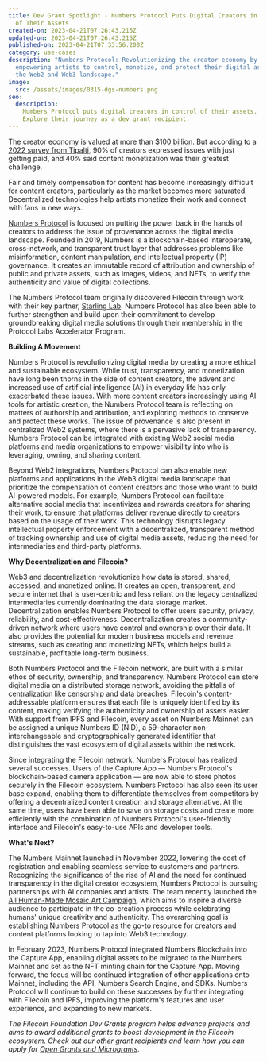 ```yaml
---
title: Dev Grant Spotlight - Numbers Protocol Puts Digital Creators in Control
  of Their Assets
created-on: 2023-04-21T07:26:43.215Z
updated-on: 2023-04-21T07:26:43.215Z
published-on: 2023-04-21T07:33:56.200Z
category: use-cases
description: "Numbers Protocol: Revolutionizing the creator economy by
  empowering artists to control, monetize, and protect their digital assets in
  the Web2 and Web3 landscape."
image:
  src: /assets/images/0315-dgs-numbers.png
seo:
  description:
    Numbers Protocol puts digital creators in control of their assets.
    Explore their journey as a dev grant recipient.
---
```


The creator economy is valued at more than [$100 billion](https://www.zippia.com/advice/creator-economy-statistics/#:~:text=There%20are%20an%20estimated%2050,to%20be%20worth%20%24104.2%20billion.). But according to a [2022 survey from Tipalti](https://tipalti.com/tipalti-study-identifies-compensation-issues-as-threat-to-creator-economy-success/), 90% of creators expressed issues with just getting paid, and 40% said content monetization was their greatest challenge.

Fair and timely compensation for content has become increasingly difficult for content creators, particularly as the market becomes more saturated. Decentralized technologies help artists monetize their work and connect with fans in new ways.

[Numbers Protocol](https://www.numbersprotocol.io/) is focused on putting the power back in the hands of creators to address the issue of provenance across the digital media landscape. Founded in 2019, Numbers is a blockchain-based interoperate, cross-network, and transparent trust layer that addresses problems like misinformation, content manipulation, and intellectual property (IP) governance. It creates an immutable record of attribution and ownership of public and private assets, such as images, videos, and NFTs, to verify the authenticity and value of digital collections.

The Numbers Protocol team originally discovered Filecoin through work with their key partner, [Starling Lab](https://www.starlinglab.org/). Numbers Protocol has also been able to further strengthen and build upon their commitment to develop groundbreaking digital media solutions through their membership in the Protocol Labs Accelerator Program.

**Building A Movement**

Numbers Protocol is revolutionizing digital media by creating a more ethical and sustainable ecosystem. While trust, transparency, and monetization have long been thorns in the side of content creators, the advent and increased use of artificial intelligence (AI) in everyday life has only exacerbated these issues. With more content creators increasingly using AI tools for artistic creation, the Numbers Protocol team is reflecting on matters of authorship and attribution, and exploring methods to conserve and protect these works. The issue of provenance is also present in centralized Web2 systems, where there is a pervasive lack of transparency. Numbers Protocol can be integrated with existing Web2 social media platforms and media organizations to empower visibility into who is leveraging, owning, and sharing content.

Beyond Web2 integrations, Numbers Protocol can also enable new platforms and applications in the Web3 digital media landscape that prioritize the compensation of content creators and those who want to build AI-powered models. For example, Numbers Protocol can facilitate alternative social media that incentivizes and rewards creators for sharing their work, to ensure that platforms deliver revenue directly to creators based on the usage of their work. This technology disrupts legacy intellectual property enforcement with a decentralized, transparent method of tracking ownership and use of digital media assets, reducing the need for intermediaries and third-party platforms.

**Why Decentralization and Filecoin?**

Web3 and decentralization revolutionize how data is stored, shared, accessed, and monetized online. It creates an open, transparent, and secure internet that is user-centric and less reliant on the legacy centralized intermediaries currently dominating the data storage market. Decentralization enables Numbers Protocol to offer users security, privacy, reliability, and cost-effectiveness. Decentralization creates a community-driven network where users have control and ownership over their data. It also provides the potential for modern business models and revenue streams, such as creating and monetizing NFTs, which helps build a sustainable, profitable long-term business.

Both Numbers Protocol and the Filecoin network, are built with a similar ethos of security, ownership, and transparency. Numbers Protocol can store digital media on a distributed storage network, avoiding the pitfalls of centralization like censorship and data breaches. Filecoin's content-addressable platform ensures that each file is uniquely identified by its content, making verifying the authenticity and ownership of assets easier. With support from IPFS and Filecoin, every asset on Numbers Mainnet can be assigned a unique Numbers ID (NID), a 59-character non-interchangeable and cryptographically generated identifier that distinguishes the vast ecosystem of digital assets within the network.

Since integrating the Filecoin network, Numbers Protocol has realized several successes. Users of the Capture App — Numbers Protocol's blockchain-based camera application — are now able to store photos securely in the Filecoin ecosystem. Numbers Protocol has also seen its user base expand, enabling them to differentiate themselves from competitors by offering a decentralized content creation and storage alternative. At the same time, users have been able to save on storage costs and create more efficiently with the combination of Numbers Protocol's user-friendly interface and Filecoin's easy-to-use APIs and developer tools.

**What's Next?**

The Numbers Mainnet launched in November 2022, lowering the cost of registration and enabling seamless service to customers and partners. Recognizing the significance of the rise of AI and the need for continued transparency in the digital creator ecosystem, Numbers Protocol is pursuing partnerships with AI companies and artists. The team recently launched the [All Human-Made Mosaic Art Campaign](https://all-human-made.numbersprotocol.io/), which aims to inspire a diverse audience to participate in the co-creation process while celebrating humans' unique creativity and authenticity. The overarching goal is establishing Numbers Protocol as the go-to resource for creators and content platforms looking to tap into Web3 technology.

In February 2023, Numbers Protocol integrated Numbers Blockchain into the Capture App, enabling digital assets to be migrated to the Numbers Mainnet and set as the NFT minting chain for the Capture App. Moving forward, the focus will be continued integration of other applications onto Mainnet, including the API, Numbers Search Engine, and SDKs. Numbers Protocol will continue to build on these successes by further integrating with Filecoin and IPFS, improving the platform's features and user experience, and expanding to new markets.

_The Filecoin Foundation Dev Grants program helps advance projects and aims to award additional grants to boost development in the Filecoin ecosystem. Check out our other grant recipients and learn how you can apply for_ [_Open Grants and Microgrants_](https://fil.org/grants)_._
